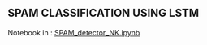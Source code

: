 ## SPAM CLASSIFICATION USING LSTM

Notebook in : [SPAM_detector_NK.ipynb ](https://github.com/NKSTUD/Spam-classification-using-LSTM-99-accuracy/blob/main/SPAM_detector_NK.ipynb)
